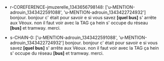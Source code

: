  * r-COREFERENCE-jmuzerelle_1343656798148: ['u-MENTION-adrouin_1343422591088', 'u-MENTION-adrouin_1343422724932']
	bonjour.
	 bonjour c' était pour savoir e si vous savez **[quel bus]** s' arrête aux Véoux.
	 non il faut voir avec la TAG ça hein s' occupe du réseau **[bus]** et tramway.
	 merci.
	
 * s-CHAIN-0: ['u-MENTION-adrouin_1343422591088', 'u-MENTION-adrouin_1343422724932']
	bonjour.
	 bonjour c' était pour savoir e si vous savez **[quel bus]** s' arrête aux Véoux.
	 non il faut voir avec la TAG ça hein s' occupe du réseau **[bus]** et tramway.
	 merci.
	

